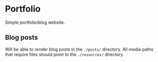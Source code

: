 # Portfolio

Simple portfolio/blog website.

## Blog posts

Will be able to render blog posts in the `./posts/` directory. All media paths that require files should point to the `./resources/` directory.